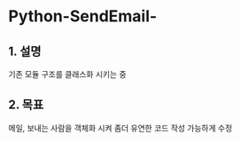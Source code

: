 # Python-SendEmail-
## 1. 설명
기존 모듈 구조를 클래스화 시키는 중

## 2. 목표
메일, 보내는 사람을 객체화 시켜 좀더 유연한 코드 작성 가능하게 수정
